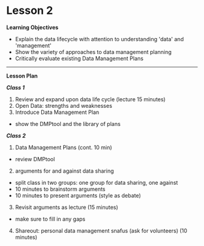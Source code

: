 Lesson 2
========

**Learning Objectives**
- Explain the data lifecycle with attention to understanding 'data' and 'management'
- Show the variety of approaches to data management planning
- Critically evaluate existing Data Management Plans

---

**Lesson Plan**

*__Class 1__*  

1. Review and expand upon data life cycle (lecture 15 minutes) 
2. Open Data: strengths and weaknesses 
3. Introduce Data Management Plan 
  - show the DMPtool and the library of plans

*__Class 2__*  

1. Data Management Plans (cont. 10 min)  
  - review DMPtool
2. arguments for and against data sharing  
  - split class in two groups: one group for data sharing, one against
  - 10 minutes to brainstorm arguments
  - 10 minutes to present arguments (style as debate)
3. Revisit arguments as lecture (15 minutes)  
  - make sure to fill in any gaps
4. Shareout: personal data management snafus (ask for volunteers) (10 minutes)  

